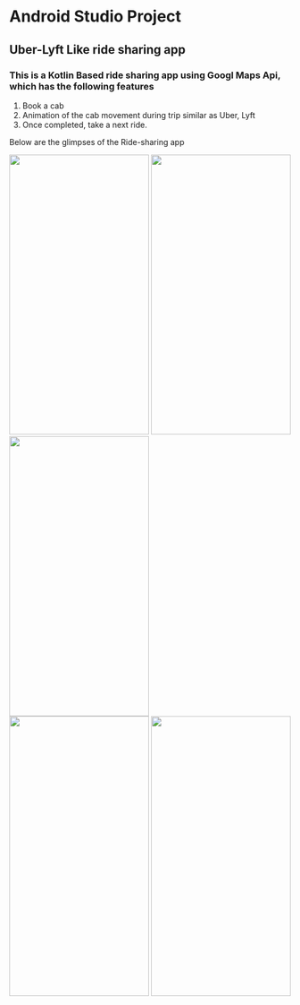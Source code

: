 # Android Studio Project
## Uber-Lyft Like ride sharing app
### This is a Kotlin Based ride sharing app using Googl Maps Api, which has the following features

1. Book a cab
2. Animation of the cab movement during trip similar as Uber, Lyft 
2. Once completed, take a next ride.

Below are the glimpses of the Ride-sharing app

<img src="https://user-images.githubusercontent.com/36343419/82280802-5f91bd00-99ad-11ea-841a-3b2cfd500118.png" width ="250" height ="500"/>    <img src="https://user-images.githubusercontent.com/36343419/82280853-7d5f2200-99ad-11ea-9705-2998e5a31906.png" width ="250" height ="500"/>   <img src="https://user-images.githubusercontent.com/36343419/82280850-7b955e80-99ad-11ea-8128-9020cc43b041.png" width ="250" height ="500"/>    
<img src="https://user-images.githubusercontent.com/36343419/82280846-79cb9b00-99ad-11ea-8fbf-5fcef37f9274.png" width ="250" height ="500"/>   <img src="https://user-images.githubusercontent.com/36343419/82280843-77694100-99ad-11ea-8492-068f40fa760d.png" width ="250" height ="500"/>  
   

